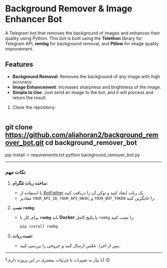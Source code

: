 # Background Remover & Image Enhancer Bot

A Telegram bot that removes the background of images and enhances their quality using Python. This bot is built using the **Telethon** library for Telegram API, **rembg** for background removal, and **Pillow** for image quality improvement.

## Features
- **Background Removal**: Removes the background of any image with high accuracy.
- **Image Enhancement**: Increases sharpness and brightness of the image.
- **Simple to Use**: Just send an image to the bot, and it will process and return the result.

1. Clone the repository:
   ```bash
git clone https://github.com/aliahoran2/background_remover_bot.git
cd background_remover_bot
---
pip install -r requirements.txt
python background_remover_bot.py

---

### **نکات مهم**
1. **ساخت ربات تلگرام**:
   - با استفاده از [BotFather](https://core.telegram.org/bots#botfather) یک ربات ایجاد کنید و توکن آن را دریافت کنید.
   - مقادیر `YOUR_API_ID`, `YOUR_API_HASH`, و `YOUR_BOT_TOKEN` را جایگزین کنید.

2. **نصب `rembg`**:
   - برای کار با **`rembg`** باید **Docker** یا پکیج کامل `rembg` را نصب کنید:
     ```bash
     pip install rembg
     ```

3. **تست ربات**:
   - پس از اجرا، عکس ارسال کنید و خروجی را بررسی کنید.

---

آیا نیاز به تغییرات یا جزئیات بیشتری در این پروژه داری؟ 😊

